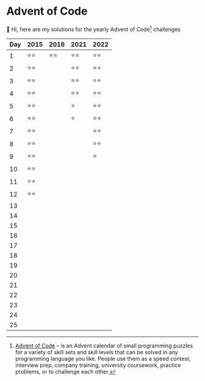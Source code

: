 # Advent of Code
👋 Hi, here are my solutions for the yearly Advent of Code[^aoc] challenges

| Day | 2015 | 2016 | 2021 | 2022 |
| ---| ---| ---| ---| --- |
| 1 | ⭐️⭐️ | ⭐️⭐️ | ⭐️⭐️ | ⭐️⭐️ |
| 2 | ⭐️⭐️ |  | ⭐️⭐️ | ⭐️⭐️ |
| 3 | ⭐️⭐️ |  | ⭐️⭐️ | ⭐️⭐️ |
| 4 | ⭐️⭐️ |  | ⭐️⭐️ | ⭐️⭐️ |
| 5 | ⭐️⭐️ |  | ⭐️ | ⭐️⭐️ |
| 6 | ⭐️⭐️ |  | ⭐️ | ⭐️⭐️ |
| 7 | ⭐️⭐️ |  |  | ⭐️⭐️ |
| 8 | ⭐️⭐️ |  |  | ⭐️⭐️ |
| 9 | ⭐️⭐️ |  |  | ⭐️ |
| 10 | ⭐️⭐️ |  |  |  |
| 11 | ⭐️⭐️ |  |  |  |
| 12 | ⭐️⭐️ |  |  |  |
| 13 |  |  |  |  |
| 14 |  |  |  |  |
| 15 |  |  |  |  |
| 16 |  |  |  |  |
| 17 |  |  |  |  |
| 18 |  |  |  |  |
| 19 |  |  |  |  |
| 20 |  |  |  |  |
| 21 |  |  |  |  |
| 22 |  |  |  |  |
| 23 |  |  |  |  |
| 24 |  |  |  |  |
| 25 |  |  |  |  |

[^aoc]: [Advent of Code][aoc] – is an Advent calendar of small programming puzzles for a variety of skill sets and skill levels that can be solved in any programming language you like. People use them as a speed contest, interview prep, company training, university coursework, practice problems, or to challenge each other.

[aoc]: https://adventofcode.com
